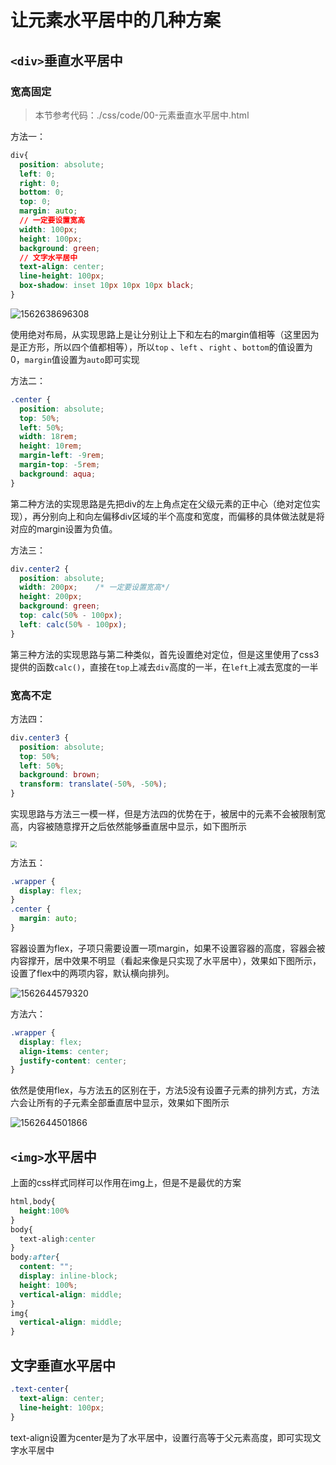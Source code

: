 # 让元素水平居中的几种方案

## `<div>`垂直水平居中

### 宽高固定

> 本节参考代码：./css/code/00-元素垂直水平居中.html

方法一：

```css
div{
  position: absolute;
  left: 0;
  right: 0;
  bottom: 0;
  top: 0;
  margin: auto;
  // 一定要设置宽高
  width: 100px;
  height: 100px;
  background: green;
  // 文字水平居中
  text-align: center;
  line-height: 100px;
  box-shadow: inset 10px 10px 10px black;
}
```

![1562638696308](.\assets\1562638696308.png)

使用绝对布局，从实现思路上是让分别让上下和左右的margin值相等（这里因为是正方形，所以四个值都相等），所以`top` 、`left` 、`right` 、`bottom`的值设置为0，`margin`值设置为`auto`即可实现

方法二：

```css
.center {
  position: absolute;
  top: 50%;
  left: 50%;
  width: 18rem;
  height: 10rem;
  margin-left: -9rem;
  margin-top: -5rem;
  background: aqua;
}
```

第二种方法的实现思路是先把div的左上角点定在父级元素的正中心（绝对定位实现），再分别向上和向左偏移div区域的半个高度和宽度，而偏移的具体做法就是将对应的margin设置为负值。

方法三：

```css
div.center2 {
  position: absolute;
  width: 200px;    /* 一定要设置宽高*/
  height: 200px;
  background: green;
  top: calc(50% - 100px);
  left: calc(50% - 100px);
}
```

第三种方法的实现思路与第二种类似，首先设置绝对定位，但是这里使用了css3提供的函数`calc()`，直接在`top`上减去`div`高度的一半，在`left`上减去宽度的一半

### 宽高不定

方法四：

```css
div.center3 {
  position: absolute;
  top: 50%;
  left: 50%;
  background: brown;
  transform: translate(-50%, -50%);
}
```

实现思路与方法三一模一样，但是方法四的优势在于，被居中的元素不会被限制宽高，内容被随意撑开之后依然能够垂直居中显示，如下图所示

<img src = '.\assets\1562642086722.png' style= "zoom:60%" />

方法五：

```css
.wrapper {
  display: flex;
}
.center {
  margin: auto;
}
```

容器设置为flex，子项只需要设置一项margin，如果不设置容器的高度，容器会被内容撑开，居中效果不明显（看起来像是只实现了水平居中），效果如下图所示，设置了flex中的两项内容，默认横向排列。

![1562644579320](assets/1562644579320.png)

方法六：

```css
.wrapper {
  display: flex;
  align-items: center;
  justify-content: center;
}
```

依然是使用flex，与方法五的区别在于，方法5没有设置子元素的排列方式，方法六会让所有的子元素全部垂直居中显示，效果如下图所示

![1562644501866](assets/1562644501866.png)

## `<img>`水平居中

上面的css样式同样可以作用在img上，但是不是最优的方案

```css
html,body{
  height:100%
}
body{
  text-aligh:center
}
body:after{
  content: "";
  display: inline-block;
  height: 100%;
  vertical-align: middle;
}
img{
  vertical-align: middle;
}
```

## 文字垂直水平居中

```css
.text-center{
  text-align: center;
  line-height: 100px;
}
```

text-align设置为center是为了水平居中，设置行高等于父元素高度，即可实现文字水平居中